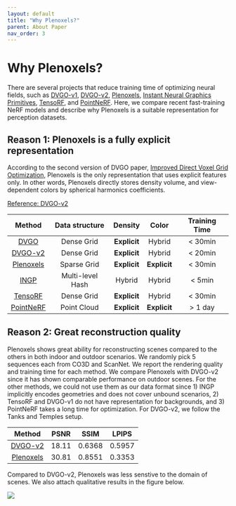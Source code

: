 ```yaml
---
layout: default
title: "Why Plenoxels?"
parent: About Paper
nav_order: 3
---
```


# Why Plenoxels?

There are several projects that reduce training time of optimizing neural fields, such as [DVGO-v1](https://arxiv.org/abs/2111.11215), [DVGO-v2](https://arxiv.org/abs/2206.05085), [Plenoxels](https://arxiv.org/abs/2112.05131), [Instant Neural Graphics Primitives](https://nvlabs.github.io/instant-ngp/assets/mueller2022instant.pdf), [TensoRF](https://arxiv.org/abs/2203.09517), and [PointNeRF](https://arxiv.org/abs/2201.08845). Here, we compare recent fast-training NeRF models and describe why Plenoxels is a suitable representation for perception datasets.

## Reason 1: Plenoxels is a fully explicit representation

According to the second version of DVGO paper, [Improved Direct Voxel Grid Optimization](https://arxiv.org/abs/2206.05085), Plenoxels is the only representation that uses explicit features only. In other words, Plenoxels directly stores density volume, and view-dependent colors by spherical harmonics coefficients. 

[Reference: DVGO-v2](https://arxiv.org/pdf/2206.05085.pdf)

| Method | Data structure | Density | Color | Training Time |
|:-:|:-:|:-:|:-:|:-:|
| [DVGO](https://arxiv.org/abs/2111.11215) | Dense Grid | **Explicit** | Hybrid | < 30min 
| [DVGO-v2](https://arxiv.org/abs/2206.05085) | Dense Grid | **Explicit** | Hybrid | < 20min 
| [Plenoxels](https://arxiv.org/abs/2112.05131) | Sparse Grid | **Explicit** | **Explicit** | < 30min
| [INGP](https://nvlabs.github.io/instant-ngp/assets/mueller2022instant.pdf) | Multi-level Hash | Hybrid | Hybrid | < 5min
| [TensoRF](https://arxiv.org/abs/2203.09517) | Dense Grid | **Explicit** | Hybrid | < 30min
| [PointNeRF](https://arxiv.org/abs/2201.08845) | Point Cloud | **Explicit** | **Explicit** | > 1 day

## Reason 2: Great reconstruction quality

Plenoxels shows great ability for reconstructing scenes compared to the others in both indoor and outdoor scenarios. We randomly pick 5 sequences each from CO3D and ScanNet. We report the rendering quality and training time for each method. We compare Plenoxels with DVGO-v2 since it has shown comparable performance on outdoor scenes. For the other methods, we could not use them as our data format since 1) INGP implicitly encodes geometries and does not cover unbound scenarios, 2) TensoRF and DVGO-v1 do not have representation for backgrounds, and 3) PointNeRF takes a long time for optimization. For DVGO-v2, we follow the Tanks and Temples setup.

| Method | PSNR | SSIM | LPIPS |
|:-:|:-:|:-:|:-:|
| [DVGO-v2](https://arxiv.org/abs/2206.05085) | 18.11 | 0.6368 | 0.5957 |
| [Plenoxels](https://arxiv.org/abs/2112.05131) | 30.81 | 0.8551 | 0.3353 |

Compared to DVGO-v2, Plenoxels was less senstive to the domain of scenes. We also attach qualitative results in the figure below. 

<img src="../../../assets/images/dvgo.jpg">
